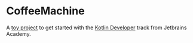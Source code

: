 CoffeeMachine
=============

A [toy project] to get started with the [Kotlin Developer] track from Jetbrains Academy.

[toy project]:https://hyperskill.org/projects/67
[Kotlin Developer]:https://hyperskill.org/tracks/3